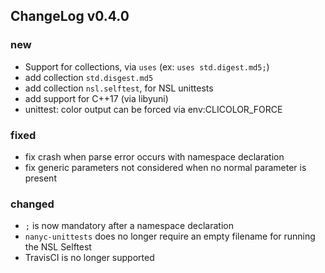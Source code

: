 ## ChangeLog v0.4.0


### new

* Support for collections, via `uses` (ex: `uses std.digest.md5;`)
* add collection `std.disgest.md5`
* add collection `nsl.selftest`, for NSL unittests
* add support for C++17 (via libyuni)
* unittest: color output can be forced via env:CLICOLOR_FORCE


### fixed

* fix crash when parse error occurs with namespace declaration
* fix generic parameters not considered when no normal parameter is present


### changed

* `;` is now mandatory after a namespace declaration
* `nanyc-unittests` does no longer require an empty filename for running the
  NSL Selftest
* TravisCI is no longer supported
